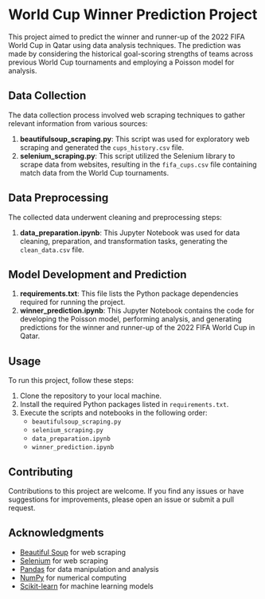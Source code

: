 # World Cup Winner Prediction Project

This project aimed to predict the winner and runner-up of the 2022 FIFA World Cup in Qatar using data analysis techniques. The prediction was made by considering the historical goal-scoring strengths of teams across previous World Cup tournaments and employing a Poisson model for analysis.

## Data Collection

The data collection process involved web scraping techniques to gather relevant information from various sources:

1. **beautifulsoup_scraping.py**: This script was used for exploratory web scraping and generated the `cups_history.csv` file.
2. **selenium_scraping.py**: This script utilized the Selenium library to scrape data from websites, resulting in the `fifa_cups.csv` file containing match data from the World Cup tournaments.

## Data Preprocessing

The collected data underwent cleaning and preprocessing steps:

1. **data_preparation.ipynb**: This Jupyter Notebook was used for data cleaning, preparation, and transformation tasks, generating the `clean_data.csv` file.

## Model Development and Prediction

1. **requirements.txt**: This file lists the Python package dependencies required for running the project.
2. **winner_prediction.ipynb**: This Jupyter Notebook contains the code for developing the Poisson model, performing analysis, and generating predictions for the winner and runner-up of the 2022 FIFA World Cup in Qatar.

## Usage

To run this project, follow these steps:

1. Clone the repository to your local machine.
2. Install the required Python packages listed in `requirements.txt`.
3. Execute the scripts and notebooks in the following order:
   - `beautifulsoup_scraping.py`
   - `selenium_scraping.py`
   - `data_preparation.ipynb`
   - `winner_prediction.ipynb`

## Contributing

Contributions to this project are welcome. If you find any issues or have suggestions for improvements, please open an issue or submit a pull request.

## Acknowledgments

- [Beautiful Soup](https://www.crummy.com/software/BeautifulSoup/) for web scraping
- [Selenium](https://www.selenium.dev/) for web scraping
- [Pandas](https://pandas.pydata.org/) for data manipulation and analysis
- [NumPy](https://numpy.org/) for numerical computing
- [Scikit-learn](https://scikit-learn.org/) for machine learning models
